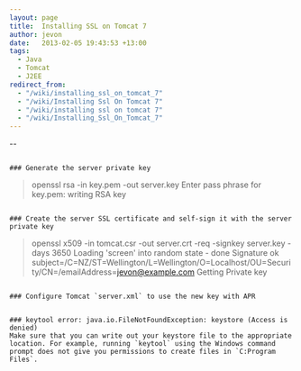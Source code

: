 ```yaml
---
layout: page
title:  Installing SSL on Tomcat 7
author: jevon
date:   2013-02-05 19:43:53 +13:00
tags:
  - Java
  - Tomcat
  - J2EE
redirect_from:
  - "/wiki/installing_ssl_on_tomcat_7"
  - "/wiki/Installing Ssl On Tomcat 7"
  - "/wiki/installing ssl on tomcat 7"
  - "/wiki/Installing_Ssl_On_Tomcat_7"
---
```


--
```

### Generate the server private key
```
>openssl rsa -in key.pem -out server.key
Enter pass phrase for key.pem:
writing RSA key
```

### Create the server SSL certificate and self-sign it with the server private key
```
>openssl x509 -in tomcat.csr -out server.crt -req -signkey server.key -days 3650
Loading 'screen' into random state - done
Signature ok
subject=/C=NZ/ST=Wellington/L=Wellington/O=Localhost/OU=Security/CN=<hostname>/emailAddress=jevon@example.com
Getting Private key
```

### Configure Tomcat `server.xml` to use the new key with APR
```
<Connector port="8443" maxHttpHeaderSize="8192"
              maxThreads="150" minSpareThreads="25" maxSpareThreads="75"
              enableLookups="false" disableUploadTimeout="true"
              acceptCount="100" scheme="https" secure="true"
              clientAuth="false"
              sslProtocol="TLS"
              SSLEngine="on"
              SSLEnabled="true"
              SSLPassword="<password>"
              SSLCertificateFile="<path>/server.crt"
              SSLCertificateKeyFile="<path>/key.pem" />
```

### keytool error: java.io.FileNotFoundException: keystore (Access is denied)
Make sure that you can write out your keystore file to the appropriate location. For example, running `keytool` using the Windows command prompt does not give you permissions to create files in `C:Program Files`.
